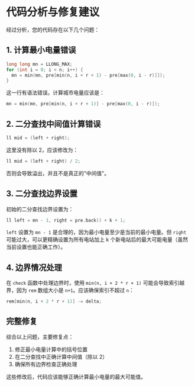 # 代码分析与修复建议

经过分析，您的代码存在以下几个问题：

## 1. 计算最小电量错误

```cpp
long long mn = LLONG_MAX;
for (int i = 0; i < n; i++) {
  mn = min(mn, pre[min(n, i + r + 1) - pre[max(0, i - r)]]);
}
```

这一行有语法错误。计算城市电量应该是：

```cpp
mn = min(mn, pre[min(n, i + r + 1)] - pre[max(0, i - r)]);
```

## 2. 二分查找中间值计算错误

```cpp
ll mid = (left + right);
```

这里没有除以 2，应该修改为：

```cpp
ll mid = (left + right) / 2;
```

否则会导致溢出，并且不是真正的"中间值"。

## 3. 二分查找边界设置

初始的二分查找边界设置为：

```cpp
ll left = mn - 1, right = pre.back() + k + 1;
```

`left` 设置为 `mn - 1` 是合理的，因为最小电量至少是当前的最小电量。但 `right` 可能过大，可以更精确设置为所有电站加上 k 个新电站后的最大可能电量（虽然当前设置也能正确工作）。

## 4. 边界情况处理

在 `check` 函数中处理边界时，使用 `min(n, i + 2 * r + 1)` 可能会导致索引越界，因为 `rem` 数组大小是 `n+1`。应该确保索引不超过 `n`：

```cpp
rem[min(n, i + 2 * r + 1)] -= delta;
```

## 完整修复

综合以上问题，主要修复点：

1. 修正最小电量计算中的括号位置
2. 在二分查找中正确计算中间值（除以 2）
3. 确保所有边界检查正确处理

这些修改后，代码应该能够正确计算最小电量的最大可能值。
